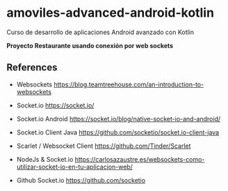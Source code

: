 # amoviles-advanced-android-kotlin
Curso de desarrollo de aplicaciones Android avanzado con Kotlin

**Proyecto Restaurante usando conexión por web sockets**

## References

- Websockets https://blog.teamtreehouse.com/an-introduction-to-websockets

- Socket.io https://socket.io/

- Socket.io Android https://socket.io/blog/native-socket-io-and-android/

- Socket.io Client Java https://github.com/socketio/socket.io-client-java

- Scarlet / Websocket Client https://github.com/Tinder/Scarlet

- NodeJs & Socket.io https://carlosazaustre.es/websockets-como-utilizar-socket-io-en-tu-aplicacion-web/

- Github Socket.io https://github.com/socketio


